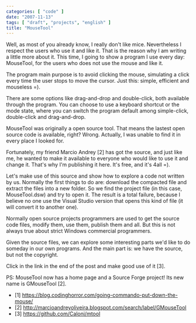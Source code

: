 ```yaml
---
categories: [ "code" ]
date: "2007-11-13"
tags: [ "draft", "projects", "english" ]
title: "MouseTool"
---
```

Well, as most of you already know, I really don't like mice. Nevertheless
I respect the users who use it and like it. That is the reason why I am
writing a little more about it. This time, I going to show a program I
use every day: MouseTool, for the users who does not use the mouse and
like it.

The program main purpose is to avoid clicking the mouse, simulating a
click every time the user stops to move the cursor. Just this: simple,
efficient and mouseless =).

There are some options like drag-and-drop and double-click, both available
through the program. You can choose to use a keyboard shortcut or the
mode state, where you can switch the program default among simple-click,
double-click and drag-and-drop.

MouseTool was originally a open source tool. That means the lastest open
source code is available, right? Wrong. Actually, I was unable to find
it in every place I looked for.

Fortunately, my friend Marcio Andrey [2] has got the source, and just
like me, he wanted to make it available to everyone who would like to
use it and change it. That's why I'm publishing it here. It's free,
and it's 4all =).

Let's make use of this source and show how to explore a code not written
by us. Normally the first things to do are: download the compacted file
and extract the files into a new folder. So we find the project file
(in this case, MouseTool.dsw) and try to open it. The result is a total
failure, because I believe no one use the Visual Studio version that
opens this kind of file (it will convert it to another one).

Normally open source projects programmers are used to get the source
code files, modify them, use them, publish them and all. But this is
not always true about strict Windows commercial programmers.

Given the source files, we can explore some interesting parts we'd like
to do someday in our own programs. And the main part is: we have the
source, but not the copyright.

Click in the link in the end of the post and make good use of it [3].

PS: MouseTool now has a home page and a Source Forge project! Its new
name is GMouseTool [2].

 - [1] https://blog.codinghorror.com/going-commando-put-down-the-mouse/
 - [2] http://marcioandreyoliveira.blogspot.com/search/label/GMouseTool
 - [3] https://github.com/Caloni/mtool
